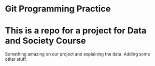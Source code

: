 # Git Programming Practice

# This is a repo for a project for Data and Society Course

<p>Something amazing on our project and explaining the data. Adding some other stuff.</p>

